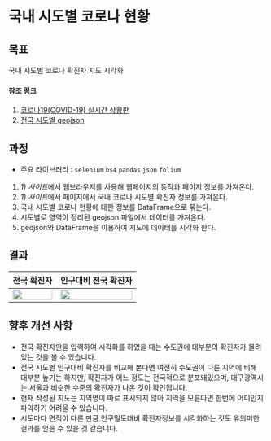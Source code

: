 # 국내 시도별 코로나 현황

## 목표
국내 시도별 코로나 확진자 지도 시각화

#### 참조 링크
1)  [코로나19(COVID-19) 실시간 상황판](https://coronaboard.kr/)
2)  [전국 시도별 geojson](https://neurowhai.tistory.com/350)

## 과정
- 주요 라이브러리 : `selenium` `bs4` `pandas` `json` `folium`   
1. *1) 사이트*에서 웹브라우저를 사용해 웹페이지의 동작과 페이지 정보를 가져온다.
2. *1) 사이트*에서 페이지에서 국내 코로나 시도별 확진자 정보를 가져온다.  
3. 국내 시도별 코로나 현황에 대한 정보를 DataFrame으로 묶는다.  
4. 시도별로 영역이 정리된 geojson 파일에서 데이터를 가져온다.
5. geojson와 DataFrame을 이용하여 지도에 데이터를 시각화 한다.

## 결과
| 전국 확진자|인구대비 전국 확진자|
|----------|-------------|
|<img src = "https://user-images.githubusercontent.com/39752251/123236554-da65c980-d517-11eb-9fae-c974a32dadf1.png" width="100%">|<img src = "https://user-images.githubusercontent.com/39752251/123236564-dcc82380-d517-11eb-844e-8d46cb036dcb.png" width="100%">|


## 향후 개선 사항
- 전국 확진자만을 입력하여 시각화를 하였을 때는 수도권에 대부분의 확진자가 몰려있는 것을 볼 수 있습니다.
- 전국 시도별 인구대비 확진자를 비교해 본다면 여전히 수도권이 다른 지역에 비해 대부분 높기는 하지만, 확진자가 어느 정도는 전국적으로 분포돼있으며, 대구광역시는 서울과 비슷한 수준의 확진자가 나온 것이 확인됩니다.
- 현재 작성된 지도는 지역명이 따로 표시되지 않아 지역을 모른다면 한번에 어디인지 파악하기 어려울 수 있습니다.
- 시도마다 면적이 다른 만큼 인구밀도대비 확진자정보를 시각화하는 것도 유의미한 결과를 얻을 수 있을 것 같습니다.

